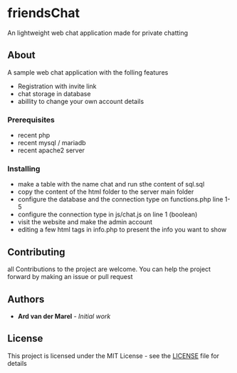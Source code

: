# friendsChat

An lightweight web chat application made for private chatting

## About

A sample web chat application with the folling features

* Registration with invite link
* chat storage in database
* abillity to change your own account details

### Prerequisites

* recent php
* recent mysql / mariadb
* recent apache2 server

### Installing

* make a table with the name chat and run sthe content of sql.sql
* copy the content of the html folder to the server main folder
* configure the database and the connection type on functions.php line 1-5
* configure the connection type in js/chat.js on line 1 (boolean)
* visit the website and make the admin account
* editing a few html tags in info.php to present the info you want to show

## Contributing

all Contributions to the project are welcome. You can help the project forward by making an issue or pull request

## Authors

* **Ard van der Marel** - *Initial work*

## License

This project is licensed under the MIT License - see the [LICENSE](LICENSE) file for details
